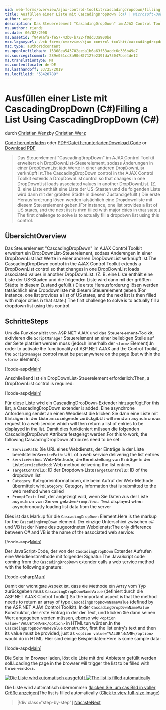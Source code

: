 ```yaml
---
uid: web-forms/overview/ajax-control-toolkit/cascadingdropdown/filling-a-list-using-cascadingdropdown-cs
title: Ausfüllen einer Liste mit CascadingDropDown (c#) | Microsoft-Dokumentation
author: wenz
description: Das Steuerelement "CascadingDropDown" im AJAX Control Toolkit erweitert ein DropDownList-Steuerelement, sodass Änderungen in einer DropDownList lädt Werte in Anoth verknüpft...
ms.author: riande
ms.date: 06/02/2008
ms.assetid: f949aafa-fe57-43b0-b722-f0dd33a900be
msc.legacyurl: /web-forms/overview/ajax-control-toolkit/cascadingdropdown/filling-a-list-using-cascadingdropdown-cs
msc.type: authoredcontent
ms.openlocfilehash: 15368ea543702eeda1b6a63f53acdc6c336b49e7
ms.sourcegitcommit: 289e051cc8a90e8f7127e239fda73047bde4de12
ms.translationtype: MT
ms.contentlocale: de-DE
ms.lasthandoff: 03/25/2019
ms.locfileid: "58420789"
---
```

<a name="filling-a-list-using-cascadingdropdown-c"></a><span data-ttu-id="eca46-103">Ausfüllen einer Liste mit CascadingDropDown (C#)</span><span class="sxs-lookup"><span data-stu-id="eca46-103">Filling a List Using CascadingDropDown (C#)</span></span>
====================
<span data-ttu-id="eca46-104">durch [Christian Wenz](https://github.com/wenz)</span><span class="sxs-lookup"><span data-stu-id="eca46-104">by [Christian Wenz](https://github.com/wenz)</span></span>

<span data-ttu-id="eca46-105">[Code herunterladen](http://download.microsoft.com/download/9/0/7/907760b1-2c60-4f81-aeb6-ca416a573b0d/cascadingdropdown0.cs.zip) oder [PDF-Datei herunterladen](http://download.microsoft.com/download/2/d/c/2dc10e34-6983-41d4-9c08-f78f5387d32b/cascadingdropdown0CS.pdf)</span><span class="sxs-lookup"><span data-stu-id="eca46-105">[Download Code](http://download.microsoft.com/download/9/0/7/907760b1-2c60-4f81-aeb6-ca416a573b0d/cascadingdropdown0.cs.zip) or [Download PDF](http://download.microsoft.com/download/2/d/c/2dc10e34-6983-41d4-9c08-f78f5387d32b/cascadingdropdown0CS.pdf)</span></span>

> <span data-ttu-id="eca46-106">Das Steuerelement "CascadingDropDown" im AJAX Control Toolkit erweitert ein DropDownList-Steuerelement, sodass Änderungen in einer DropDownList lädt Werte in einer anderen DropDownList verknüpft ist.</span><span class="sxs-lookup"><span data-stu-id="eca46-106">The CascadingDropDown control in the AJAX Control Toolkit extends a DropDownList control so that changes in one DropDownList loads associated values in another DropDownList.</span></span> <span data-ttu-id="eca46-107">(Z. B. eine Liste enthält eine Liste der US-Staaten und die folgenden Liste wird dann mit der größten Städte in diesem Zustand gefüllt.) Die erste Herausforderung lösen werden tatsächlich eine Dropdownliste mit diesem Steuerelement geben.</span><span class="sxs-lookup"><span data-stu-id="eca46-107">(For instance, one list provides a list of US states, and the next list is then filled with major cities in that state.) The first challenge to solve is to actually fill a dropdown list using this control.</span></span>


## <a name="overview"></a><span data-ttu-id="eca46-108">Übersicht</span><span class="sxs-lookup"><span data-stu-id="eca46-108">Overview</span></span>

<span data-ttu-id="eca46-109">Das Steuerelement "CascadingDropDown" im AJAX Control Toolkit erweitert ein DropDownList-Steuerelement, sodass Änderungen in einer DropDownList lädt Werte in einer anderen DropDownList verknüpft ist.</span><span class="sxs-lookup"><span data-stu-id="eca46-109">The CascadingDropDown control in the AJAX Control Toolkit extends a DropDownList control so that changes in one DropDownList loads associated values in another DropDownList.</span></span> <span data-ttu-id="eca46-110">(Z. B. eine Liste enthält eine Liste der US-Staaten und die folgenden Liste wird dann mit der größten Städte in diesem Zustand gefüllt.) Die erste Herausforderung lösen werden tatsächlich eine Dropdownliste mit diesem Steuerelement geben.</span><span class="sxs-lookup"><span data-stu-id="eca46-110">(For instance, one list provides a list of US states, and the next list is then filled with major cities in that state.) The first challenge to solve is to actually fill a dropdown list using this control.</span></span>

## <a name="steps"></a><span data-ttu-id="eca46-111">Schritte</span><span class="sxs-lookup"><span data-stu-id="eca46-111">Steps</span></span>

<span data-ttu-id="eca46-112">Um die Funktionalität von ASP.NET AJAX und das Steuerelement-Toolkit, aktivieren die `ScriptManager` Steuerelement an einer beliebigen Stelle auf der Seite platziert werden muss (jedoch innerhalb der `<form>` Element):</span><span class="sxs-lookup"><span data-stu-id="eca46-112">In order to activate the functionality of ASP.NET AJAX and the Control Toolkit, the `ScriptManager` control must be put anywhere on the page (but within the `<form>` element):</span></span>

[!code-aspx[Main](filling-a-list-using-cascadingdropdown-cs/samples/sample1.aspx)]

<span data-ttu-id="eca46-113">Anschließend ist ein DropDownList-Steuerelement erforderlich:</span><span class="sxs-lookup"><span data-stu-id="eca46-113">Then, a DropDownList control is required:</span></span>

[!code-aspx[Main](filling-a-list-using-cascadingdropdown-cs/samples/sample2.aspx)]

<span data-ttu-id="eca46-114">Für diese Liste wird ein CascadingDropDown-Extender hinzugefügt.</span><span class="sxs-lookup"><span data-stu-id="eca46-114">For this list, a CascadingDropDown extender is added.</span></span> <span data-ttu-id="eca46-115">Eine asynchrone Anforderung sendet an einen Webdienst die klicken Sie dann eine Liste mit Einträgen in der Liste anzuzeigende zurückgibt.</span><span class="sxs-lookup"><span data-stu-id="eca46-115">It will send an asynchronous request to a web service which will then return a list of entries to be displayed in the list.</span></span> <span data-ttu-id="eca46-116">Damit dies funktioniert müssen die folgenden CascadingDropDown Attribute festgelegt werden:</span><span class="sxs-lookup"><span data-stu-id="eca46-116">For this to work, the following CascadingDropDown attributes need to be set:</span></span>

- <span data-ttu-id="eca46-117">`ServicePath`: Die URL eines Webdiensts, der Einträge in der Liste bereitstellen</span><span class="sxs-lookup"><span data-stu-id="eca46-117">`ServicePath`: URL of a web service delivering the list entries</span></span>
- <span data-ttu-id="eca46-118">`ServiceMethod`: Web-Methode, die Bereitstellung von Einträge in der Liste</span><span class="sxs-lookup"><span data-stu-id="eca46-118">`ServiceMethod`: Web method delivering the list entries</span></span>
- <span data-ttu-id="eca46-119">`TargetControlID`: ID der Dropdown-Liste</span><span class="sxs-lookup"><span data-stu-id="eca46-119">`TargetControlID`: ID of the dropdown list</span></span>
- <span data-ttu-id="eca46-120">`Category`: Kategorieinformationen, die beim Aufruf der Web-Methode übermittelt wird</span><span class="sxs-lookup"><span data-stu-id="eca46-120">`Category`: Category information that is submitted to the web method when called</span></span>
- <span data-ttu-id="eca46-121">`PromptText`: Text, der angezeigt wird, wenn Sie Daten aus der Liste asynchron vom Server geladen</span><span class="sxs-lookup"><span data-stu-id="eca46-121">`PromptText`: Text displayed when asynchronously loading list data from the server</span></span>

<span data-ttu-id="eca46-122">Dies ist das Markup für die `CascadingDropDown` Element.</span><span class="sxs-lookup"><span data-stu-id="eca46-122">Here is the markup for the `CascadingDropDown` element.</span></span> <span data-ttu-id="eca46-123">Der einzige Unterschied zwischen c# und VB ist der Name des zugeordneten Webdiensts:</span><span class="sxs-lookup"><span data-stu-id="eca46-123">The only difference between C# and VB is the name of the associated web service:</span></span>

[!code-aspx[Main](filling-a-list-using-cascadingdropdown-cs/samples/sample3.aspx)]

<span data-ttu-id="eca46-124">Der JavaScript-Code, der von der `CascadingDropDown` Extender Aufrufen eine Webdienstmethode mit folgender Signatur:</span><span class="sxs-lookup"><span data-stu-id="eca46-124">The JavaScript code coming from the `CascadingDropDown` extender calls a web service method with the following signature:</span></span>

[!code-csharp[Main](filling-a-list-using-cascadingdropdown-cs/samples/sample4.cs)]

<span data-ttu-id="eca46-125">Damit der wichtigste Aspekt ist, dass die Methode ein Array vom Typ zurückgeben muss `CascadingDropDownNameValue` (definiert durch die ASP.NET AJAX Control Toolkit).</span><span class="sxs-lookup"><span data-stu-id="eca46-125">So the important aspect is that the method needs to return an array of type `CascadingDropDownNameValue` (defined by the ASP.NET AJAX Control Toolkit).</span></span> <span data-ttu-id="eca46-126">In der `CascadingDropDownNameValue` Konstruktor, der erste Eintrag in der der Text, und klicken Sie dann seinen Wert angegeben werden müssen, ebenso wie `<option value="VALUE">NAME</option>` in HTML tun würden.</span><span class="sxs-lookup"><span data-stu-id="eca46-126">In the `CascadingDropDownNameValue` constructor, first the list entry's text and then its value must be provided, just as `<option value="VALUE">NAME</option>` would do in HTML.</span></span> <span data-ttu-id="eca46-127">Hier sind einige Beispieldaten:</span><span class="sxs-lookup"><span data-stu-id="eca46-127">Here is some sample data:</span></span>

[!code-aspx[Main](filling-a-list-using-cascadingdropdown-cs/samples/sample5.aspx)]

<span data-ttu-id="eca46-128">Die Seite im Browser laden, löst die Liste mit drei Anbietern gefüllt werden soll.</span><span class="sxs-lookup"><span data-stu-id="eca46-128">Loading the page in the browser will trigger the list to be filled with three vendors.</span></span>


<span data-ttu-id="eca46-129">[![Die Liste wird automatisch ausgefüllt.](filling-a-list-using-cascadingdropdown-cs/_static/image2.png)](filling-a-list-using-cascadingdropdown-cs/_static/image1.png)</span><span class="sxs-lookup"><span data-stu-id="eca46-129">[![The list is filled automatically](filling-a-list-using-cascadingdropdown-cs/_static/image2.png)](filling-a-list-using-cascadingdropdown-cs/_static/image1.png)</span></span>

<span data-ttu-id="eca46-130">Die Liste wird automatisch übernommen ([klicken Sie, um das Bild in voller Größe anzeigen](filling-a-list-using-cascadingdropdown-cs/_static/image3.png))</span><span class="sxs-lookup"><span data-stu-id="eca46-130">The list is filled automatically ([Click to view full-size image](filling-a-list-using-cascadingdropdown-cs/_static/image3.png))</span></span>

> [!div class="step-by-step"]
> [<span data-ttu-id="eca46-131">Nächste</span><span class="sxs-lookup"><span data-stu-id="eca46-131">Next</span></span>](using-cascadingdropdown-with-a-database-cs.md)
